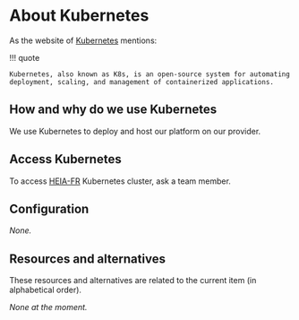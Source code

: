 # About Kubernetes

As the website of [Kubernetes](https://kubernetes.io/) mentions:

!!! quote

    Kubernetes, also known as K8s, is an open-source system for automating deployment, scaling, and management of containerized applications.

## How and why do we use Kubernetes

We use Kubernetes to deploy and host our platform on our provider.

## Access Kubernetes

To access [HEIA-FR](./about-heia-fr.md) Kubernetes cluster, ask a team member.

## Configuration

_None._

## Resources and alternatives

These resources and alternatives are related to the current item (in alphabetical order).

_None at the moment._
